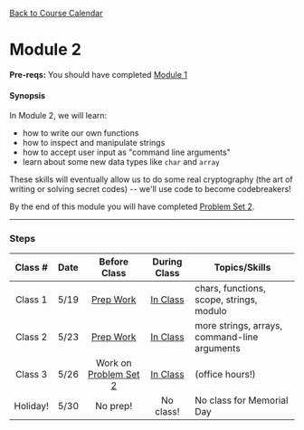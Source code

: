 [Back to Course Calendar](../../..)
# Module 2

**Pre-reqs:** You should have completed [Module 1](../module1)

#### Synopsis 

In Module 2, we will learn:
* how to write our own functions
* how to inspect and manipulate strings
* how to accept user input as "command line arguments"
* learn about some new data types like `char` and `array`

These skills will eventually allow us to do some real cryptography (the art of writing or solving secret codes) -- we'll use code to become codebreakers!

By the end of this module you will have completed [Problem Set 2](./materials/problem-set).

*** 

### Steps

Class # | Date | Before Class | During Class | Topics/Skills
:--------:|:---:|:------------:|:------------:|-----------------------|
Class 1 | 5/19 | [Prep Work](./materials/class1-prep) | [In Class](./materials/class1) | chars, functions, scope, strings, modulo|
Class 2 | 5/23 | [Prep Work](./materials/class2-prep) | [In Class](./materials/class2) | more strings, arrays, command-line arguments |
Class 3 | 5/26 | Work on [Problem Set 2](./materials/problem-set) | [In Class](./materials/class3) | (office hours!)|
Holiday! | 5/30 | No prep! | No class! | No class for Memorial Day
  
